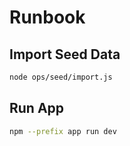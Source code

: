 # Runbook

## Import Seed Data

```bash
node ops/seed/import.js
```

## Run App

```bash
npm --prefix app run dev
```
